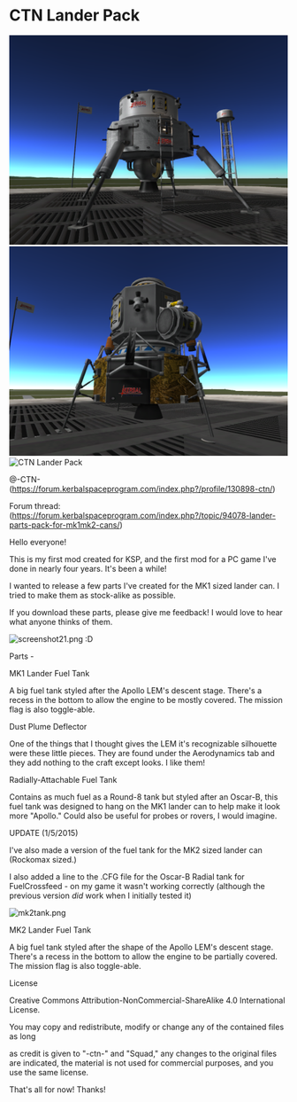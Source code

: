 # CTN Lander Pack

![CTN Lander Pack](https://raw.githubusercontent.com/zer0Kerbal/KGEx/master/GameData/KGEx/CTNlanderpack/mk2tank.png)
![CTN Lander Pack](https://github.com/zer0Kerbal/KGEx/blob/master/GameData/KGEx/CTNlanderpack/mk1landerparts.png)
![CTN Lander Pack]()

@-CTN-
(https://forum.kerbalspaceprogram.com/index.php?/profile/130898-ctn/)

Forum thread:
(https://forum.kerbalspaceprogram.com/index.php?/topic/94078-lander-parts-pack-for-mk1mk2-cans/)

Hello everyone!

This is my first mod created for KSP, and the first mod for a PC game I've done in nearly four years. It's been a while!

I wanted to release a few parts I've created for the MK1 sized lander can. I tried to make them as stock-alike as possible.

If you download these parts, please give me feedback! I would love to hear what anyone thinks of them.

![screenshot21.png](http://img.photobucket.com/albums/v68/MoviesColin/screenshot21.png) :D

Parts -

MK1 Lander Fuel Tank

A big fuel tank styled after the Apollo LEM's descent stage. There's a recess in the bottom to allow the engine to be mostly covered. The mission flag is also toggle-able.

Dust Plume Deflector

One of the things that I thought gives the LEM it's recognizable silhouette were these little pieces. They are found under the Aerodynamics tab and they add nothing to the craft except looks. I like them!

Radially-Attachable Fuel Tank

Contains as much fuel as a Round-8 tank but styled after an Oscar-B, this fuel tank was designed to hang on the MK1 lander can to help make it look more "Apollo." Could also be useful for probes or rovers, I would imagine.

UPDATE (1/5/2015)

I've also made a version of the fuel tank for the MK2 sized lander can (Rockomax sized.)

I also added a line to the .CFG file for the Oscar-B Radial tank for FuelCrossfeed - on my game it wasn't working correctly (although the previous version *did* work when I initially tested it)

![mk2tank.png](http://img.photobucket.com/albums/v68/MoviesColin/mk2tank.png)

MK2 Lander Fuel Tank

A big fuel tank styled after the shape of the Apollo LEM's descent stage. There's a recess in the bottom to allow the engine to be partially covered. The mission flag is also toggle-able.

License

Creative Commons Attribution-NonCommercial-ShareAlike 4.0 International License.

You may copy and redistribute, modify or change any of the contained files as long

as credit is given to "-ctn-" and "Squad," any changes to the original files are indicated, the material is not used for commercial purposes, and you use the same license.

That's all for now! Thanks!
